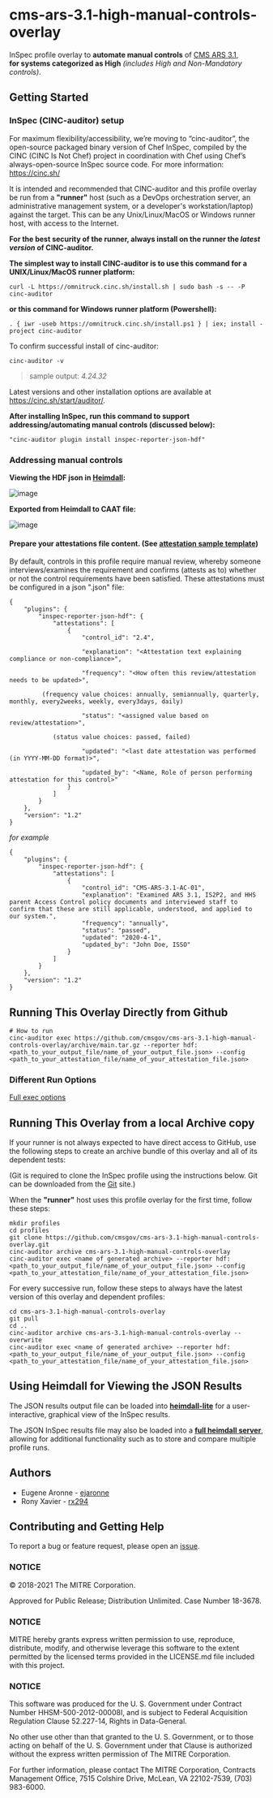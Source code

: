 # cms-ars-3.1-high-manual-controls-overlay
InSpec profile overlay to **automate manual controls** of [CMS ARS 3.1](https://www.cms.gov/Research-Statistics-Data-and-Systems/CMS-Information-Technology/InformationSecurity/Info-Security-Library-Items/ARS-31-Publication.html),  
**for systems categorized as High** _(includes High and Non-Mandatory controls)_.

## Getting Started  

### InSpec (CINC-auditor) setup
For maximum flexibility/accessibility, we’re moving to “cinc-auditor”, the open-source packaged binary version of Chef InSpec, compiled by the CINC (CINC Is Not Chef) project in coordination with Chef using Chef’s always-open-source InSpec source code. For more information: https://cinc.sh/

It is intended and recommended that CINC-auditor and this profile overlay be run from a __"runner"__ host (such as a DevOps orchestration server, an administrative management system, or a developer's workstation/laptop) against the target. This can be any Unix/Linux/MacOS or Windows runner host, with access to the Internet.

__For the best security of the runner, always install on the runner the _latest version_ of CINC-auditor.__ 

__The simplest way to install CINC-auditor is to use this command for a UNIX/Linux/MacOS runner platform:__
```
curl -L https://omnitruck.cinc.sh/install.sh | sudo bash -s -- -P cinc-auditor
```

__or this command for Windows runner platform (Powershell):__
```
. { iwr -useb https://omnitruck.cinc.sh/install.ps1 } | iex; install -project cinc-auditor
```
To confirm successful install of cinc-auditor:
```
cinc-auditor -v
```
> sample output:  _4.24.32_

Latest versions and other installation options are available at https://cinc.sh/start/auditor/.

__After installing InSpec, run this command to support addressing/automating manual controls (discussed below):__
```
"cinc-auditor plugin install inspec-reporter-json-hdf" 
```

### Addressing manual controls  

**Viewing the HDF json in __[Heimdall](https://heimdall-lite.cms.gov/)__:**  

![image](https://user-images.githubusercontent.com/34140975/111224762-451c7600-85b5-11eb-9bed-8258bfcde1c1.png)

**Exported from Heimdall to CAAT file:**  

![image](https://user-images.githubusercontent.com/34140975/111353333-941ce680-865b-11eb-9d5e-d68acc9b0564.png)

#### Prepare your attestations file content. (See [attestation sample template](https://github.com/cmsgov/cms-ars-3.1-high-manual-controls-overlay/blob/main/attestation-template-cms-ars-3.1-manual-controls-baseline.json))

By default, controls in this profile require manual review, whereby someone interviews/examines the requirement and confirms (attests as to) whether or not the control requirements have been satisfied. These attestations must be configured in a json ".json" file:
```
{
    "plugins": {
        "inspec-reporter-json-hdf": {
            "attestations": [
                {
                    "control_id": "2.4",
                    
                    "explanation": "<Attestation text explaining compliance or non-compliance>",
                    
                    "frequency": "<How often this review/attestation needs to be updated>", 
                   
         (frequency value choices: annually, semiannually, quarterly, monthly, every2weeks, weekly, every3days, daily)
             
                    "status": "<assigned value based on review/attestation>",
                    
            (status value choices: passed, failed)

                    "updated": "<last date attestation was performed (in YYYY-MM-DD format)>",
                                        
                    "updated_by": "<Name, Role of person performing attestation for this control>" 
                }
            ]
        }
    },
    "version": "1.2"
}
```
_for example_
```
{
    "plugins": {
        "inspec-reporter-json-hdf": {
            "attestations": [
                {
                    "control_id": "CMS-ARS-3.1-AC-01",
                    "explanation": "Examined ARS 3.1, IS2P2, and HHS parent Access Control policy documents and interviewed staff to confirm that these are still applicable, understood, and applied to our system.",
                    "frequency": "annually",
                    "status": "passed",
                    "updated": "2020-4-1",
                    "updated_by": "John Doe, ISSO"
                }
            ]
        }
    },
    "version": "1.2"
}
```

## Running This Overlay Directly from Github

```
# How to run
cinc-auditor exec https://github.com/cmsgov/cms-ars-3.1-high-manual-controls-overlay/archive/main.tar.gz --reporter hdf:<path_to_your_output_file/name_of_your_output_file.json> --config <path_to_your_attestation_file/name_of_your_attestation_file.json>
```

### Different Run Options

  [Full exec options](https://docs.chef.io/inspec/cli/#options-3)

## Running This Overlay from a local Archive copy 

If your runner is not always expected to have direct access to GitHub, use the following steps to create an archive bundle of this overlay and all of its dependent tests:

(Git is required to clone the InSpec profile using the instructions below. Git can be downloaded from the [Git](https://git-scm.com/book/en/v2/Getting-Started-Installing-Git) site.)

When the __"runner"__ host uses this profile overlay for the first time, follow these steps: 

```
mkdir profiles
cd profiles
git clone https://github.com/cmsgov/cms-ars-3.1-high-manual-controls-overlay.git
cinc-auditor archive cms-ars-3.1-high-manual-controls-overlay
cinc-auditor exec <name of generated archive> --reporter hdf:<path_to_your_output_file/name_of_your_output_file.json> --config <path_to_your_attestation_file/name_of_your_attestation_file.json>
```

For every successive run, follow these steps to always have the latest version of this overlay and dependent profiles:

```
cd cms-ars-3.1-high-manual-controls-overlay
git pull
cd ..
cinc-auditor archive cms-ars-3.1-high-manual-controls-overlay --overwrite
cinc-auditor exec <name of generated archive> --reporter hdf:<path_to_your_output_file/name_of_your_output_file.json> --config <path_to_your_attestation_file/name_of_your_attestation_file.json>
```

## Using Heimdall for Viewing the JSON Results

The JSON results output file can be loaded into __[heimdall-lite](https://heimdall-lite.cms.gov/)__ for a user-interactive, graphical view of the InSpec results. 

The JSON InSpec results file may also be loaded into a __[full heimdall server](https://github.com/mitre/heimdall)__, allowing for additional functionality such as to store and compare multiple profile runs.

## Authors
* Eugene Aronne - [ejaronne](https://github.com/ejaronne)
* Rony Xavier - [rx294](https://github.com/rx294)

## Contributing and Getting Help
To report a bug or feature request, please open an [issue](https://github.com/cmsgov/cms-ars-3.1-high-manual-controls-overlay/issues/new).

### NOTICE

© 2018-2021 The MITRE Corporation.

Approved for Public Release; Distribution Unlimited. Case Number 18-3678.

### NOTICE 

MITRE hereby grants express written permission to use, reproduce, distribute, modify, and otherwise leverage this software to the extent permitted by the licensed terms provided in the LICENSE.md file included with this project.

### NOTICE  

This software was produced for the U. S. Government under Contract Number HHSM-500-2012-00008I, and is subject to Federal Acquisition Regulation Clause 52.227-14, Rights in Data-General.  

No other use other than that granted to the U. S. Government, or to those acting on behalf of the U. S. Government under that Clause is authorized without the express written permission of The MITRE Corporation.

For further information, please contact The MITRE Corporation, Contracts Management Office, 7515 Colshire Drive, McLean, VA  22102-7539, (703) 983-6000.

